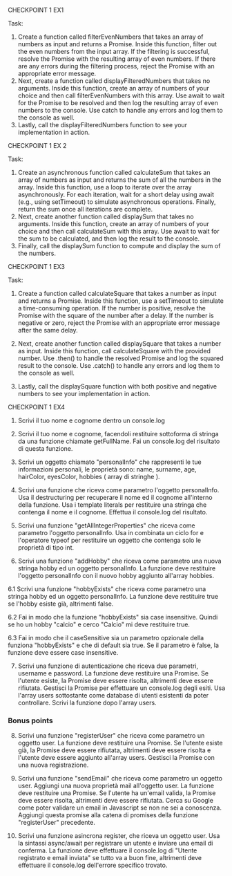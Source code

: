 CHECKPOINT 1 EX1

Task: 
1. Create a function called filterEvenNumbers that takes an array of numbers as input and returns a Promise. Inside this function, filter out the even numbers from the input array. If the filtering is successful, resolve the Promise with the resulting array of even numbers. If there are any errors during the filtering process, reject the Promise with an appropriate error message.
2. Next, create a function called displayFilteredNumbers that takes no arguments. Inside this function, create an array of numbers of your choice and then call filterEvenNumbers with this array. Use await to wait for the Promise to be resolved and then log the resulting array of even numbers to the console. Use catch to handle any errors and log them to the console as well.
3. Lastly, call the displayFilteredNumbers function to see your implementation in action.



CHECKPOINT 1 EX 2

Task: 
1. Create an asynchronous function called calculateSum that takes an array of numbers as input and returns the sum of all the numbers in the array. Inside this function, use a loop to iterate over the array asynchronously. For each iteration, wait for a short delay using await (e.g., using setTimeout) to simulate asynchronous operations. Finally, return the sum once all iterations are complete.
2. Next, create another function called displaySum that takes no arguments. Inside this function, create an array of numbers of your choice and then call calculateSum with this array. Use await to wait for the sum to be calculated, and then log the result to the console.
3. Finally, call the displaySum function to compute and display the sum of the numbers.


CHECKPOINT 1 EX3

Task: 
1. Create a function called calculateSquare that takes a number as input and returns a Promise. Inside this function, use a setTimeout to simulate a time-consuming operation. If the number is positive, resolve the Promise with the square of the number after a delay. If the number is negative or zero, reject the Promise with an appropriate error message after the same delay.

2. Next, create another function called displaySquare that takes a number as input. Inside this function, call calculateSquare with the provided number. Use .then() to handle the resolved Promise and log the squared result to the console. Use .catch() to handle any errors and log them to the console as well.

3. Lastly, call the displaySquare function with both positive and negative numbers to see your implementation in action.


CHECKPOINT 1 EX4

1. Scrivi il tuo nome e cognome dentro un console.log

2. Scrivi il tuo nome e cognome, facendoli restituire sottoforma di stringa da una funzione chiamate getFullName. Fai un console.log del risultato di questa funzione.

3. Scrivi un oggetto chiamato "personalInfo" che rappresenti le tue informazioni personali, le proprietà sono: name, surname, age, hairColor, eyesColor, hobbies ( array di stringhe ).

4. Scrivi una funzione che riceva come parametro l'oggetto personalInfo. Usa il destructuring per recuperare il nome ed il cognome all'interno della funzione. Usa i template literals per restituire una stringa che contenga il nome e il cognome. Effettua il console.log del risultato.

5. Scrivi una funzione "getAllIntegerProperties" che riceva come parametro l'oggetto personalInfo. Usa in combinata un ciclo for e l'operatore typeof per restituire un oggetto che contenga solo le proprietà di tipo int.

6. Scrivi una funzione "addHobby" che riceva come parametro una nuova stringa hobby ed un oggetto personalInfo. La funzione deve restituire l'oggetto personalInfo con il nuovo hobby aggiunto all'array hobbies.

6.1 Scrivi una funzione "hobbyExists" che riceva come parametro una stringa hobby ed un oggetto personalInfo. La funzione deve restituire true se l'hobby esiste già, altrimenti false.

6.2 Fai in modo che la funzione "hobbyExists" sia case insensitive. Quindi se ho un hobby "calcio" e cerco "Calcio" mi deve restituire true.

6.3 Fai in modo che il caseSensitive sia un parametro opzionale della funziona "hobbyExists" e che di default sia true. Se il parametro è false, la funzione deve essere case insensitive.

7. Scrivi una funzione di autenticazione che riceva due parametri, username e password. La funzione deve restituire una Promise. Se l'utente esiste, la Promise deve essere risolta, altrimenti deve essere rifiutata. Gestisci la Promise per effettuare un console.log degli esiti.
 Usa l'array users sottostante come database di utenti esistenti da poter controllare. Scrivi la funzione dopo l'array users.

### Bonus points
8. Scrivi una funzione "registerUser" che riceva come parametro un oggetto user. La funzione deve restituire una Promise. Se l'utente esiste già, la Promise deve essere rifiutata, altrimenti deve essere risolta e l'utente deve essere aggiunto all'array users. Gestisci la Promise con una nuova registrazione.

9. Scrivi una funzione "sendEmail" che riceva come parametro un oggetto user. Aggiungi una nuova proprietà mail all'oggetto user. La funzione deve restituire una Promise. Se l'utente ha un'email valida, la Promise deve essere risolta, altrimenti deve essere rifiutata. Cerca su Google come poter validare un email in Javascript se non ne sei a conoscenza. Aggiungi questa promise alla catena di promises della funzione "registerUser" precedente.

10. Scrivi una funzione asincrona register, che riceva un oggetto user. Usa la sintassi async/await per registrare un utente e inviare una email di conferma. La funzione deve effettuare il console.log di "Utente registrato e email inviata" se tutto va a buon fine, altrimenti deve effettuare il console.log dell'errore specifico trovato.


